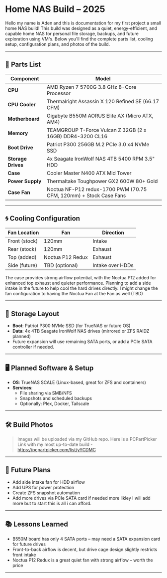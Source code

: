 # Home NAS Build – 2025

Hello my name is Aden and this is documentation for my first project a small home NAS build! This build was designed as a quiet, energy-efficient, and capable home NAS for personal file storage, backups, and future exploration using VM's. Below you'll find the complete parts list, cooling setup, configuration plans, and photos of the build.

---

## 🧰 Parts List

| Component       | Model |
|----------------|-------|
| **CPU**        | AMD Ryzen 7 5700G 3.8 GHz 8-Core Processor |
| **CPU Cooler** | Thermalright Assassin X 120 Refined SE (66.17 CFM) |
| **Motherboard**| Gigabyte B550M AORUS Elite AX (Micro ATX, AM4) |
| **Memory**     | TEAMGROUP T-Force Vulcan Z 32GB (2 x 16GB) DDR4-3200 CL16 |
| **Boot Drive** | Patriot P300 256GB M.2 PCIe 3.0 x4 NVMe SSD |
| **Storage Drives** | 4x Seagate IronWolf NAS 4TB 5400 RPM 3.5" HDD |
| **Case**       | Cooler Master N400 ATX Mid Tower |
| **Power Supply** | Thermaltake Toughpower GX2 600W 80+ Gold |
| **Case Fan**   | Noctua NF-P12 redux-1700 PWM (70.75 CFM, 120mm) + Stock Case Fans |

---

## 🌀 Cooling Configuration

| Fan Location | Fan | Direction |
|--------------|-----|-----------|
| Front (stock) | 120mm | Intake |
| Rear (stock)  | 120mm | Exhaust |
| Top (added)   | Noctua P12 Redux | Exhaust |
| Side (future) | TBD (optional) | Intake over HDDs |

The case provides strong airflow potential, with the Noctua P12 added for enhanced top exhaust and quieter performance. Planning to add a side intake in the future to help cool the hard drives directly. I might change the fan configuration to having the Noctua Fan at the Fan as well (TBD)

---

## 💾 Storage Layout

- **Boot**: Patriot P300 NVMe SSD (for TrueNAS or future OS)
- **Data**: 4x 4TB Seagate IronWolf NAS drives (mirrored or ZFS RAIDZ planned)
- Future expansion will use remaining SATA ports, or add a PCIe SATA controller if needed.

---

## 🖥️ Planned Software & Setup

- **OS**: TrueNAS SCALE (Linux-based, great for ZFS and containers)
- **Services**:
  - File sharing via SMB/NFS
  - Snapshots and scheduled backups
  - Optionally: Plex, Docker, Tailscale

---

## 🛠️ Build Photos

> Images will be uploaded via my GitHub repo. Here is a PCPartPicker Link with my most up-to-date build - https://pcpartpicker.com/list/yYCDMC
---

## 📝 Future Plans

- Add side intake fan for HDD airflow
- Add UPS for power protection
- Create ZFS snapshot automation
- Add more drives via PCIe SATA card if needed more likley I will add more but to start this is all i can afford.

---

## 📚 Lessons Learned

- B550M board has only 4 SATA ports – may need a SATA expansion card for future drives  
- Front-to-back airflow is decent, but drive cage design slightly restricts front intake  
- Noctua P12 Redux is a great quiet fan with strong airflow – worth the price  

---


